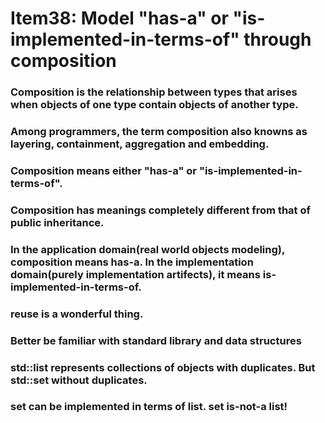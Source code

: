 # Item38: Model "has-a" or "is-implemented-in-terms-of" through composition

### Composition is the relationship between types that arises when objects of one type contain objects of another type.

### Among programmers, the term composition also knowns as layering, containment, aggregation and embedding.

### Composition means either "has-a" or "is-implemented-in-terms-of".

### Composition has meanings completely different from that of public inheritance.

### In the application domain(real world objects modeling), composition means has-a. In the implementation domain(purely implementation artifects), it means is-implemented-in-terms-of.

### reuse is a wonderful thing.

### Better be familiar with standard library and data structures

### std::list<T> represents collections of objects with duplicates. But std::set<T> without duplicates.

### set can be implemented in terms of list. set is-not-a list!